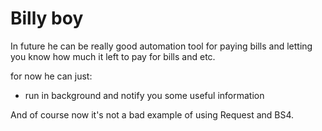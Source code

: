 # Billy boy

In future he can be really good automation tool for paying bills and letting you know how much it left to pay for bills and etc.

for now he can just:
* run in background and notify you some useful information

And of course now it's not a bad example of using Request and BS4.
